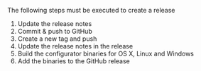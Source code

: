 The following steps must be executed to create a release

1. Update the release notes
6. Commit & push to GitHub
7. Create a new tag and push
8. Update the release notes in the release
9. Build the configurator binaries for OS X, Linux and Windows
10. Add the binaries to the GitHub release